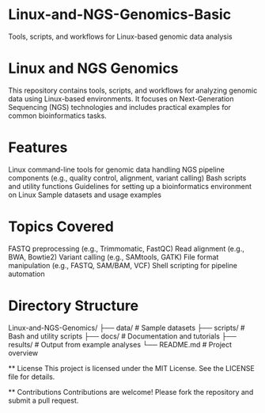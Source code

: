 # Linux-and-NGS-Genomics-Basic
Tools, scripts, and workflows for Linux-based genomic data analysis

# Linux and NGS Genomics
This repository contains tools, scripts, and workflows for analyzing genomic data using Linux-based environments. It focuses on Next-Generation Sequencing (NGS) technologies and includes practical examples for common bioinformatics tasks.

# Features
Linux command-line tools for genomic data handling
NGS pipeline components (e.g., quality control, alignment, variant calling)
Bash scripts and utility functions
Guidelines for setting up a bioinformatics environment on Linux
Sample datasets and usage examples

# Topics Covered
FASTQ preprocessing (e.g., Trimmomatic, FastQC)
Read alignment (e.g., BWA, Bowtie2)
Variant calling (e.g., SAMtools, GATK)
File format manipulation (e.g., FASTQ, SAM/BAM, VCF)
Shell scripting for pipeline automation

# Directory Structure
Linux-and-NGS-Genomics/
├── data/             # Sample datasets
├── scripts/          # Bash and utility scripts
├── docs/             # Documentation and tutorials
├── results/          # Output from example analyses
└── README.md         # Project overview

** License
This project is licensed under the MIT License. See the LICENSE file for details.

** Contributions
Contributions are welcome! Please fork the repository and submit a pull request.
